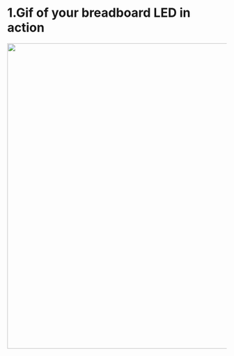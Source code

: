# 1.Gif of your breadboard LED in action
<div align=center><img width="600" height="700" src="https://github.com/xcyxcyxcyxcy/ese5190-2022-lab2b-esp/blob/main/ezgif.com-gif-maker.gif"/></div>
